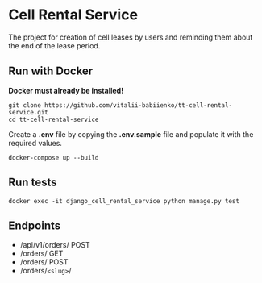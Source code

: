 # Cell Rental Service

The project for creation of cell leases by users and reminding them about the end of the lease period.

## Run with Docker

**Docker must already be installed!**

```shell
git clone https://github.com/vitalii-babiienko/tt-cell-rental-service.git
cd tt-cell-rental-service
```

Create a **.env** file by copying the **.env.sample** file and populate it with the required values.

```shell
docker-compose up --build
```

## Run tests

```shell
docker exec -it django_cell_rental_service python manage.py test
```

## Endpoints

* /api/v1/orders/ POST
* /orders/ GET
* /orders/ POST
* /orders/`<slug>`/
